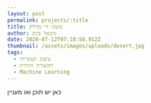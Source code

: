 ```yaml
---
layout: post
permalink: projects/:title
title: משהו די מדליק
author: מיכאל פינק
date: 2020-07-12T07:10:58.912Z
thumbnail: /assets/images/uploads/desert.jpg
tags:
  - עיצוב תעשייתי
  - תקשורת חזותית
  - Machine Learning
---
```

כאן יש תוכן ואו מעניין